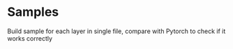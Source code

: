 # Samples
Build sample for each layer in single file, compare with Pytorch to check if it works correctly